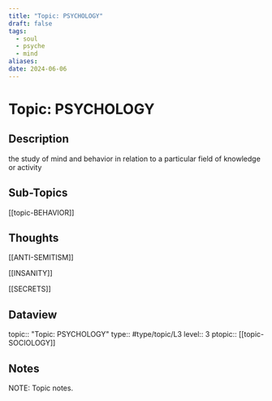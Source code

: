 ```yaml
---
title: "Topic: PSYCHOLOGY"
draft: false
tags:
  - soul
  - psyche
  - mind
aliases: 
date: 2024-06-06
---
```

# Topic: PSYCHOLOGY 
## Description
the study of mind and behavior in relation to a particular field of knowledge or activity

## Sub-Topics
[[topic-BEHAVIOR]]

## Thoughts
[[ANTI-SEMITISM]]

[[INSANITY]]

[[SECRETS]]

## Dataview
topic:: "Topic: PSYCHOLOGY"
type:: #type/topic/L3
level:: 3
ptopic:: [[topic-SOCIOLOGY]]

## Notes
NOTE: Topic notes.

